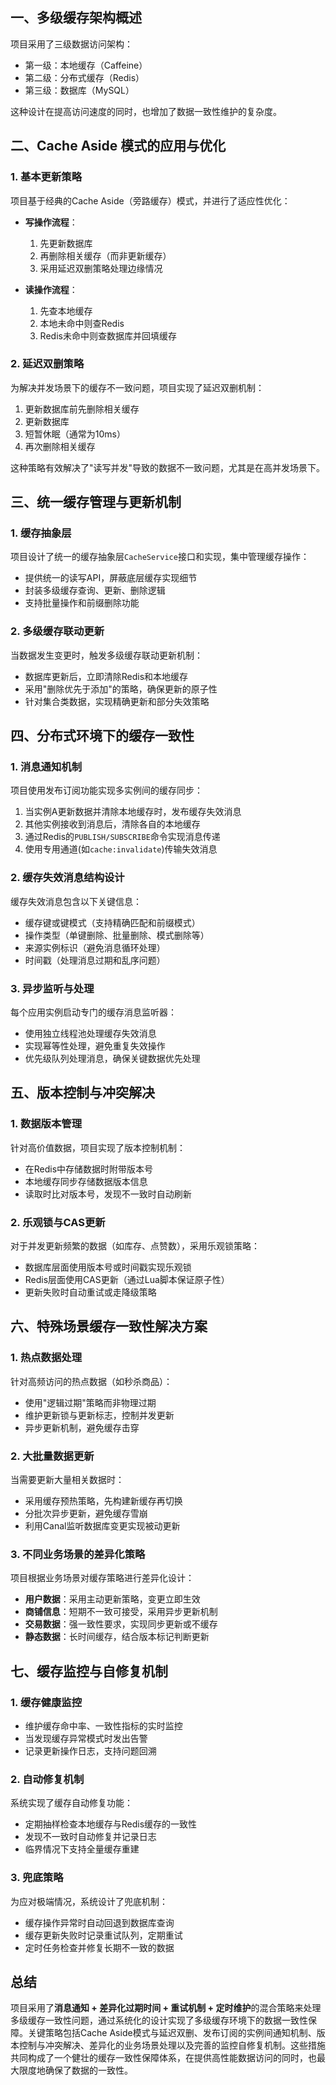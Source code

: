 
## 一、多级缓存架构概述

项目采用了三级数据访问架构：
- 第一级：本地缓存（Caffeine）
- 第二级：分布式缓存（Redis）
- 第三级：数据库（MySQL）

这种设计在提高访问速度的同时，也增加了数据一致性维护的复杂度。

## 二、Cache Aside 模式的应用与优化

### 1. 基本更新策略

项目基于经典的Cache Aside（旁路缓存）模式，并进行了适应性优化：

- **写操作流程**：
  1. 先更新数据库
  2. 再删除相关缓存（而非更新缓存）
  3. 采用延迟双删策略处理边缘情况

- **读操作流程**：
  1. 先查本地缓存
  2. 本地未命中则查Redis
  3. Redis未命中则查数据库并回填缓存

### 2. 延迟双删策略

为解决并发场景下的缓存不一致问题，项目实现了延迟双删机制：

1. 更新数据库前先删除相关缓存
2. 更新数据库
3. 短暂休眠（通常为10ms）
4. 再次删除相关缓存

这种策略有效解决了"读写并发"导致的数据不一致问题，尤其是在高并发场景下。

## 三、统一缓存管理与更新机制

### 1. 缓存抽象层

项目设计了统一的缓存抽象层`CacheService`接口和实现，集中管理缓存操作：

- 提供统一的读写API，屏蔽底层缓存实现细节
- 封装多级缓存查询、更新、删除逻辑
- 支持批量操作和前缀删除功能

### 2. 多级缓存联动更新

当数据发生变更时，触发多级缓存联动更新机制：

- 数据库更新后，立即清除Redis和本地缓存
- 采用"删除优先于添加"的策略，确保更新的原子性
- 针对集合类数据，实现精确更新和部分失效策略

## 四、分布式环境下的缓存一致性

### 1. 消息通知机制

项目使用发布订阅功能实现多实例间的缓存同步：

1. 当实例A更新数据并清除本地缓存时，发布缓存失效消息
2. 其他实例接收到消息后，清除各自的本地缓存
3. 通过Redis的`PUBLISH/SUBSCRIBE`命令实现消息传递
4. 使用专用通道(如`cache:invalidate`)传输失效消息

### 2. 缓存失效消息结构设计

缓存失效消息包含以下关键信息：

- 缓存键或键模式（支持精确匹配和前缀模式）
- 操作类型（单键删除、批量删除、模式删除等）
- 来源实例标识（避免消息循环处理）
- 时间戳（处理消息过期和乱序问题）

### 3. 异步监听与处理

每个应用实例启动专门的缓存消息监听器：

- 使用独立线程池处理缓存失效消息
- 实现幂等性处理，避免重复失效操作
- 优先级队列处理消息，确保关键数据优先处理

## 五、版本控制与冲突解决

### 1. 数据版本管理

针对高价值数据，项目实现了版本控制机制：

- 在Redis中存储数据时附带版本号
- 本地缓存同步存储数据版本信息
- 读取时比对版本号，发现不一致时自动刷新

### 2. 乐观锁与CAS更新

对于并发更新频繁的数据（如库存、点赞数），采用乐观锁策略：

- 数据库层面使用版本号或时间戳实现乐观锁
- Redis层面使用CAS更新（通过Lua脚本保证原子性）
- 更新失败时自动重试或走降级策略

## 六、特殊场景缓存一致性解决方案

### 1. 热点数据处理

针对高频访问的热点数据（如秒杀商品）：

- 使用"逻辑过期"策略而非物理过期
- 维护更新锁与更新标志，控制并发更新
- 异步更新机制，避免缓存击穿

### 2. 大批量数据更新

当需要更新大量相关数据时：

- 采用缓存预热策略，先构建新缓存再切换
- 分批次异步更新，避免缓存雪崩
- 利用Canal监听数据库变更实现被动更新

### 3. 不同业务场景的差异化策略

项目根据业务场景对缓存策略进行差异化设计：

- **用户数据**：采用主动更新策略，变更立即生效
- **商铺信息**：短期不一致可接受，采用异步更新机制
- **交易数据**：强一致性要求，实现同步更新或不缓存
- **静态数据**：长时间缓存，结合版本标记判断更新

## 七、缓存监控与自修复机制

### 1. 缓存健康监控

- 维护缓存命中率、一致性指标的实时监控
- 当发现缓存异常模式时发出告警
- 记录更新操作日志，支持问题回溯

### 2. 自动修复机制

系统实现了缓存自动修复功能：

- 定期抽样检查本地缓存与Redis缓存的一致性
- 发现不一致时自动修复并记录日志
- 临界情况下支持全量缓存重建

### 3. 兜底策略

为应对极端情况，系统设计了兜底机制：

- 缓存操作异常时自动回退到数据库查询
- 缓存更新失败时记录重试队列，定期重试
- 定时任务检查并修复长期不一致的数据

## 总结

项目采用了**消息通知 + 差异化过期时间 + 重试机制 + 定时维护**的混合策略来处理多级缓存一致性问题，通过系统化的设计实现了多级缓存环境下的数据一致性保障。关键策略包括Cache Aside模式与延迟双删、发布订阅的实例间通知机制、版本控制与冲突解决、差异化的业务场景处理以及完善的监控自修复机制。这些措施共同构成了一个健壮的缓存一致性保障体系，在提供高性能数据访问的同时，也最大限度地确保了数据的一致性。